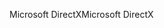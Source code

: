 <span data-ttu-id="16dc7-101">Microsoft DirectX</span><span class="sxs-lookup"><span data-stu-id="16dc7-101">Microsoft DirectX</span></span>